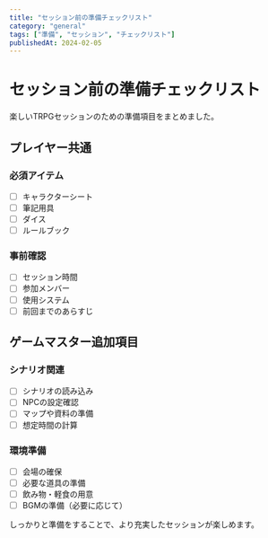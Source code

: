 ```yaml
---
title: "セッション前の準備チェックリスト"
category: "general"
tags: ["準備", "セッション", "チェックリスト"]
publishedAt: 2024-02-05
---
```


# セッション前の準備チェックリスト

楽しいTRPGセッションのための準備項目をまとめました。

## プレイヤー共通

### 必須アイテム
- [ ] キャラクターシート
- [ ] 筆記用具
- [ ] ダイス
- [ ] ルールブック

### 事前確認
- [ ] セッション時間
- [ ] 参加メンバー
- [ ] 使用システム
- [ ] 前回までのあらすじ

## ゲームマスター追加項目

### シナリオ関連
- [ ] シナリオの読み込み
- [ ] NPCの設定確認
- [ ] マップや資料の準備
- [ ] 想定時間の計算

### 環境準備
- [ ] 会場の確保
- [ ] 必要な道具の準備
- [ ] 飲み物・軽食の用意
- [ ] BGMの準備（必要に応じて）

しっかりと準備をすることで、より充実したセッションが楽しめます。
